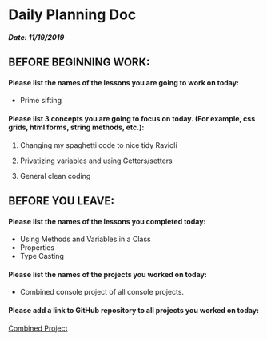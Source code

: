 # Daily Planning Doc

##### Date: 11/19/2019

## BEFORE BEGINNING WORK:


#### Please list the names of the lessons you are going to work on today:

* Prime sifting



#### Please list 3 concepts you are going to focus on today. (For example, css grids, html forms, string methods, etc.):

1. Changing my spaghetti code to nice tidy Ravioli

2. Privatizing variables and using Getters/setters

3. General clean coding





## BEFORE YOU LEAVE:


#### Please list the names of the lessons you completed today:


* Using Methods and Variables in a Class
* Properties
* Type Casting



#### Please list the names of the projects you worked on today:

*  Combined console project of all console projects.


#### Please add a link to GitHub repository to all projects you worked on today:

[Combined Project](https://github.com/Riverface/csharp-helloworld)